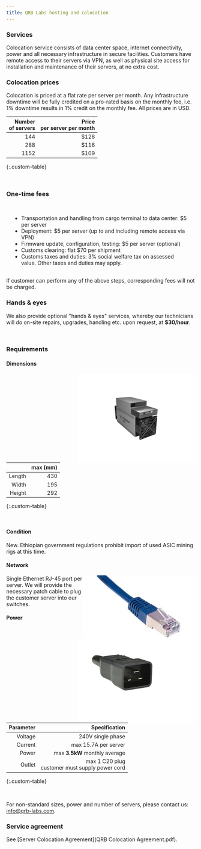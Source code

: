 ```yaml
---
title: QRB Labs hosting and colocation
---
```


### Services

Colocation service consists of data center space, internet
connectivity, power and all necessary infrastructure in secure
facilities.  Customers have remote access to their servers via VPN, as well as physical site access for installation and maintenance of their servers, at no extra cost. 

### Colocation prices

Colocation is priced at a flat rate per server per month. Any infrastructure downtime will be fully credited on a pro-rated basis on the monthly fee, i.e. 1% downtime results in 1% credit on the monthly fee. All prices are in USD.

|    Number <br> of servers  |  Price <br> per server per month |
|  -----------------: | ----------: |
|   144               | $128        |
|   288               | $116        | 
|   1152               | $109	      | 
{:.custom-table}

<br />

### One-time fees

<div style="padding: 16px">
 <ul>
    <li> Transportation and handling from cargo terminal to data center: $5 per server</li>
    <li> Deployment: $5 per server (up to and including remote access via VPN)</li>
    <li> Firmware update, configuration, testing: $5 per server (optional)</li>
    <li> Customs clearing: flat $70 per shipment</li>
    <li> Customs taxes and duties: 3% social welfare tax on assessed value. Other taxes and duties may apply.</li> 
    </ul>
</div>
If customer can perform any of the above steps, corresponding fees will not be charged.

### Hands & eyes

We also provide optional "hands & eyes" services, whereby our technicians will do on-site repairs, upgrades, handling etc.  upon request, at **$30/hour**.

<br />

### Requirements
  
#### Dimensions

<img style="float: right;" alt="mining rig" src="images/generic_whatsminer.png" />
  
|         | max (mm)|
| ------: | ------: |
| Length  | 430   |
| Width   | 195   | 
| Height  | 292   |
{:.custom-table}

<br />

#### Condition
New. Ethiopian government regulations prohibit import of used ASIC mining rigs at this time.

#### Network
<img style="float: right;" alt="RJ45 connector" src="images/rj45.png" />
Single Ethernet RJ-45 port per server. We will provide the necessary patch cable to plug the customer server into our switches.

#### Power
<img style="float: right;" alt="C20 plug" src="images/c20-plug.png" />

| Parameter | Specification|
| ------: | ------: |
| Voltage  | 240V single phase   |
| Current   | max 15.7A per server | 
| Power  | max **3.5kW** monthly average  |
| Outlet | max 1 C20 plug <br> customer must supply power cord|
{:.custom-table}


<br />

For non-standard sizes, power and number of servers, please contact us: info@qrb-labs.com.


### Service agreement

See [Server Colocation Agreement](QRB Colocation Agreement.pdf).

